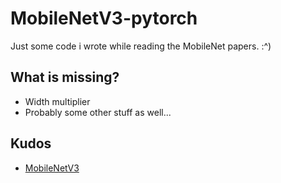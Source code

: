 # MobileNetV3-pytorch

Just some code i wrote while reading the MobileNet papers. :^)

## What is missing?
* Width multiplier
* Probably some other stuff as well...

## Kudos
* [MobileNetV3](https://arxiv.org/pdf/1905.02244.pdf)
